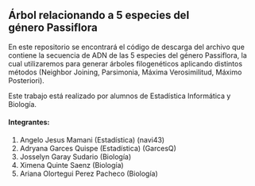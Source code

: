 ## Árbol relacionando a 5 especies del género Passiflora
En este repositorio se encontrará el código de descarga del archivo que contiene la secuencia de ADN de las 5 especies del género Passiflora, la cual utilizaremos para generar
árboles filogenéticos aplicando distintos métodos (Neighbor Joining, Parsimonia, Máxima Verosimilitud, Máximo Posteriori). 

Este trabajo está realizado por alumnos de Estadística Informática y Biología.
#### Integrantes:
1. Angelo Jesus Mamani (Estadística) (navi43)
2. Adryana Garces Quispe (Estadística) (GarcesQ)
3. Josselyn Garay Sudario (Biología)
4. Ximena Quinte Saenz (Biología)
5. Ariana Olortegui Perez Pacheco (Biología)

